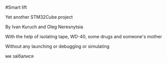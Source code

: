 #Smart lift

Yet another STM32Cube project


By Ivan Kuruch and Oleg Neresnytsia

With the help of isolating tape, WD-40, some drugs and someone's mother

Without any launching or debugging or simulating


ми заїбалися
